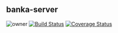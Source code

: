 ## banka-server
![owner](https://img.shields.io/badge/owner-sadiq-yellowgreen.svg)
[![Build Status](https://travis-ci.org/saslamp/banker-server.svg?branch=master)](https://travis-ci.org/saslamp/banker-server)
[![Coverage Status](https://coveralls.io/repos/github/saslamp/banker-server/badge.svg?branch=master)](https://coveralls.io/github/saslamp/banker-server?branch=master)
